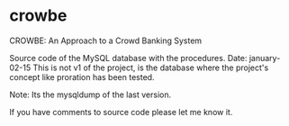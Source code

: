 # crowbe
CROWBE: An Approach to a Crowd Banking System

Source code of the MySQL database with the procedures.
Date: january-02-15
This is not v1 of the project, is the database where the project's concept like proration has been tested.

Note: Its the mysqldump of the last version.

If you have comments to source code please let me know it.
